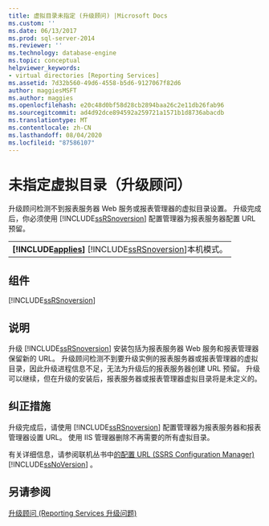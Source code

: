 ```yaml
---
title: 虚拟目录未指定 (升级顾问) |Microsoft Docs
ms.custom: ''
ms.date: 06/13/2017
ms.prod: sql-server-2014
ms.reviewer: ''
ms.technology: database-engine
ms.topic: conceptual
helpviewer_keywords:
- virtual directories [Reporting Services]
ms.assetid: 7d32b560-49d6-4558-b5d6-9127067f82d6
author: maggiesMSFT
ms.author: maggies
ms.openlocfilehash: e20c48d0bf58d28cb2894baa26c2e11db26fab96
ms.sourcegitcommit: ad4d92dce894592a259721a1571b1d8736abacdb
ms.translationtype: MT
ms.contentlocale: zh-CN
ms.lasthandoff: 08/04/2020
ms.locfileid: "87586107"
---
```

# <a name="virtual-directories-are-unspecified-upgrade-advisor"></a>未指定虚拟目录（升级顾问）
  升级顾问检测不到报表服务器 Web 服务或报表管理器的虚拟目录设置。 升级完成后，你必须使用 [!INCLUDE[ssRSnoversion](../../includes/ssrsnoversion-md.md)] 配置管理器为报表服务器配置 URL 预留。  
  
||  
|-|  
|**[!INCLUDE[applies](../../includes/applies-md.md)]**  [!INCLUDE[ssRSnoversion](../../includes/ssrsnoversion-md.md)]本机模式。|  
  
## <a name="component"></a>组件  
 [!INCLUDE[ssRSnoversion](../../includes/ssrsnoversion-md.md)]  
  
## <a name="description"></a>说明  
 升级 [!INCLUDE[ssRSnoversion](../../includes/ssrsnoversion-md.md)] 安装包括为报表服务器 Web 服务和报表管理器保留新的 URL。 升级顾问检测不到要升级实例的报表服务器或报表管理器的虚拟目录，因此升级进程信息不足，无法为升级后的报表服务器创建 URL 预留。 升级可以继续，但在升级的安装后，报表服务器或报表管理器虚拟目录将是未定义的。  
  
## <a name="corrective-action"></a>纠正措施  
 升级完成后，请使用 [!INCLUDE[ssRSnoversion](../../includes/ssrsnoversion-md.md)] 配置管理器为报表服务器和报表管理器设置 URL。 使用 IIS 管理器删除不再需要的所有虚拟目录。  
  
 有关详细信息，请参阅联机丛书中[的配置 URL &#40;SSRS Configuration Manager&#41;](../../reporting-services/install-windows/configure-a-url-ssrs-configuration-manager.md) [!INCLUDE[ssNoVersion](../../includes/ssnoversion-md.md)] 。  
  
## <a name="see-also"></a>另请参阅  
 [升级顾问 &#40;Reporting Services 升级问题&#41;](../../../2014/sql-server/install/reporting-services-upgrade-issues-upgrade-advisor.md)  
  
  
